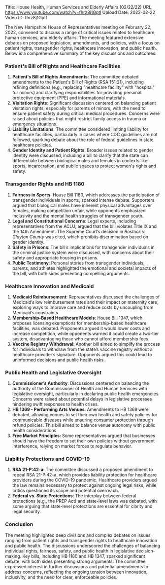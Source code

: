 Title: House Health, Human Services and Elderly Affairs (02/22/22)
URL: https://www.youtube.com/watch?v=fhrz8j1GptI
Upload Date: 2022-02-22
Video ID: fhrz8j1GptI

The New Hampshire House of Representatives meeting on February 22, 2022, convened to discuss a range of critical issues related to healthcare, human services, and elderly affairs. The meeting featured extensive debates on proposed legislation, amendments, and policies, with a focus on patient rights, transgender rights, healthcare innovation, and public health. Below is a comprehensive summary of the key discussions and outcomes:

### **Patient's Bill of Rights and Healthcare Facilities**
1. **Patient's Bill of Rights Amendments**: The committee debated amendments to the Patient's Bill of Rights (RSA 151:21), including refining definitions (e.g., replacing "healthcare facility" with "hospital" for minors) and clarifying responsibilities for providing personal protective equipment (PPE) and informational materials.
2. **Visitation Rights**: Significant discussion centered on balancing patient visitation rights, especially for parents of minors, with the need to ensure patient safety during critical medical procedures. Concerns were raised about policies that might restrict family access in trauma or emergency situations.
3. **Liability Limitations**: The committee considered limiting liability for healthcare facilities, particularly in cases where CDC guidelines are not followed, sparking debate about the role of federal guidelines in state healthcare policies.
4. **Gender Identity and Patient Rights**: Broader issues related to gender identity were discussed, including a bill to clarify that the state can differentiate between biological males and females in contexts like sports, incarceration, and public spaces to protect women's rights and safety.

### **Transgender Rights and HB 1180**
1. **Fairness in Sports**: House Bill 1180, which addresses the participation of transgender individuals in sports, sparked intense debate. Supporters argued that biological males have inherent physical advantages over females, making competition unfair, while opponents emphasized inclusivity and the mental health struggles of transgender youth.
2. **Legal and Constitutional Concerns**: Legal experts, including representatives from the ACLU, argued that the bill violates Title IX and the 14th Amendment. The Supreme Court’s decision in *Bostock v. Clayton County* was cited, which prohibits discrimination based on gender identity.
3. **Safety in Prisons**: The bill’s implications for transgender individuals in the criminal justice system were discussed, with concerns about their safety and appropriate housing in prisons.
4. **Public Testimony**: Personal stories from transgender individuals, parents, and athletes highlighted the emotional and societal impacts of the bill, with both sides presenting compelling arguments.

### **Healthcare Innovation and Medicaid**
1. **Medicaid Reimbursement**: Representatives discussed the challenges of Medicaid’s low reimbursement rates and their impact on maternity care, exploring ways to improve care and reduce costs by uncoupling from Medicaid’s constraints.
2. **Membership-Based Healthcare Models**: House Bill 1347, which proposes licensing exemptions for membership-based healthcare facilities, was debated. Proponents argued it would lower costs and increase competition, while opponents warned it could create a two-tier system, disadvantaging those who cannot afford membership fees.
3. **Vaccine Registry Withdrawal**: Another bill aimed to simplify the process for individuals to withdraw from the state’s vaccine registry without a healthcare provider’s signature. Opponents argued this could lead to uninformed decisions and public health risks.

### **Public Health and Legislative Oversight**
1. **Commissioner’s Authority**: Discussions centered on balancing the authority of the Commissioner of Health and Human Services with legislative oversight, particularly in declaring public health emergencies. Concerns were raised about potential delays in legislative processes hindering swift responses to health crises.
2. **HB 1369 - Performing Arts Venues**: Amendments to HB 1369 were debated, allowing venues to set their own health and safety policies for communicable diseases while ensuring consumer protection through refund policies. This bill aimed to balance venue autonomy with public health considerations.
3. **Free Market Principles**: Some representatives argued that businesses should have the freedom to set their own policies without government interference, relying on market forces to regulate behavior.

### **Liability Protections and COVID-19**
1. **RSA 21-P:42-a**: The committee discussed a proposed amendment to repeal RSA 21-P:42-a, which provides liability protection for healthcare providers during the COVID-19 pandemic. Healthcare providers argued the law remains necessary to protect against ongoing legal risks, while critics questioned its scope and potential overreach.
2. **Federal vs. State Protections**: The interplay between federal protections (e.g., the PREP Act) and state-level laws was debated, with some arguing that state-level protections are essential for clarity and legal security.

### **Conclusion**
The meeting highlighted deep divisions and complex debates on issues ranging from patient rights and transgender rights to healthcare innovation and public health. The discussions underscored the challenges of balancing individual rights, fairness, safety, and public health in legislative decision-making. Key bills, including HB 1180 and HB 1347, sparked significant debate, with both sides presenting strong arguments. The committee expressed interest in further discussions and potential amendments to address concerns, reflecting the ongoing tension between innovation, inclusivity, and the need for clear, enforceable policies.